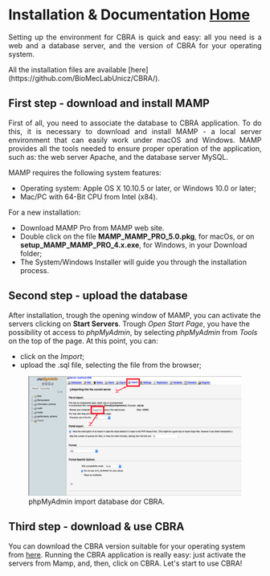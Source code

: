 # Installation & Documentation                                   [Home](https://biomeclabunicz.github.io/CBRA/)
<p align="justify">
Setting up the environment for CBRA is quick and easy: all you need is a web and a database server, and the version of CBRA for your operating system.
</p>
All the installation files are available [here](https://github.com/BioMecLabUnicz/CBRA/).

## First step - download and install MAMP
<p align="justify">
First of all, you need to associate the database to CBRA application. To do this, it is necessary to download and install MAMP - a local server environment that can easily work under macOS and Windows. MAMP provides all the tools needed to ensure proper operation of the application, such as: the web server Apache, and the database server MySQL. 
</p>

MAMP requires the following system features:
* Operating system: Apple OS X 10.10.5 or later, or Windows 10.0 or later;
* Mac/PC with 64-Bit CPU from Intel (x84).

For a new installation:
* Download MAMP Pro from MAMP web site.
* Double click on the file **MAMP_MAMP_PRO_5.0.pkg**, for macOs, or on **setup_MAMP_MAMP_PRO_4.x.exe**, for Windows, in your Download folder;
* The System/Windows Installer will guide you through the installation process. 

## Second step - upload the database
After installation, trough the opening window of MAMP, you can activate the servers clicking on **Start Servers**.
Trough *Open Start Page*, you have the possibility ot access to *phpMyAdmin*, by selecting *phpMyAdmin* from *Tools* on the top of the page. At this point, you can:
* click on the *Import*;
* upload the .sql file, selecting the file from the browser;
<figure>
  <img src="https://github.com/BioMecLabUnicz/CBRA/blob/main/_images/Import.png?raw=true" alt="this is a placeholder image">
  <figcaption>phpMyAdmin import database dor CBRA.</figcaption>
</figure>

## Third step - download & use CBRA 
You can download the CBRA version suitable for your operating system from [here](https://github.com/BioMecLabUnicz/CBRA/). Running  the  CBRA  application  is  really  easy:  just  activate  the  servers  from Mamp, and, then, click on CBRA. 
Let's start to use CBRA!

